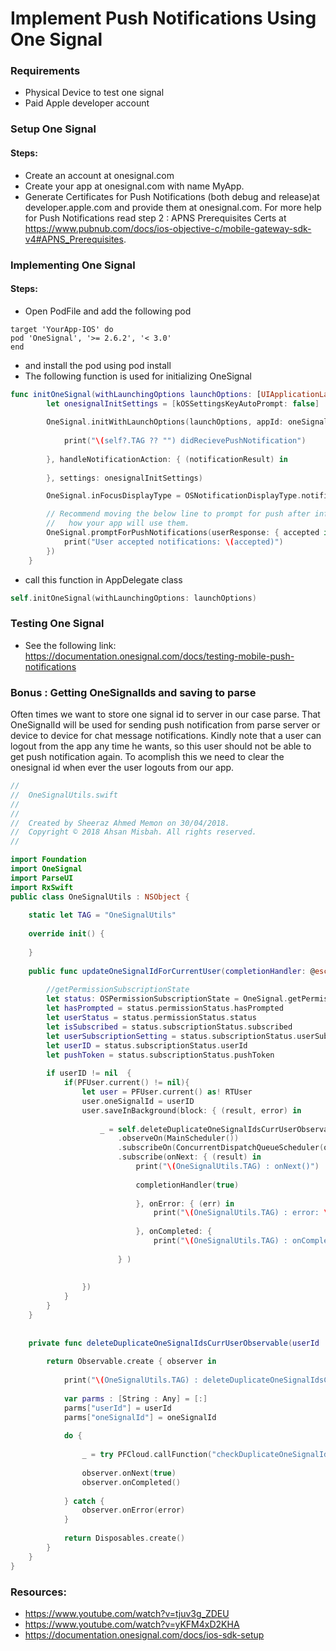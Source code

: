 # Implement Push Notifications Using One Signal

### Requirements
* Physical Device to test one signal
* Paid Apple developer account

### Setup One Signal
#### Steps:
   * Create an account at onesignal.com
   * Create your app at onesignal.com with name MyApp.
   * Generate Certificates for Push Notifications (both debug and release)at developer.apple.com and provide them at onesignal.com. For more help for Push Notifications read step 2 : APNS Prerequisites Certs at https://www.pubnub.com/docs/ios-objective-c/mobile-gateway-sdk-v4#APNS_Prerequisites.

### Implementing One Signal
#### Steps:
* Open PodFile and add the following pod 
```
target 'YourApp-IOS' do
pod 'OneSignal', '>= 2.6.2', '< 3.0'
end
```
* and install the pod using pod install
* The following function is used for initializing OneSignal
```swift
func initOneSignal(withLaunchingOptions launchOptions: [UIApplicationLaunchOptionsKey : Any]? = nil ){
        let onesignalInitSettings = [kOSSettingsKeyAutoPrompt: false]
        
        OneSignal.initWithLaunchOptions(launchOptions, appId: oneSignalAppId , handleNotificationReceived: { [weak self] (notification) in
            
            print("\(self?.TAG ?? "") didRecievePushNotification")
            
        }, handleNotificationAction: { (notificationResult) in
            
        }, settings: onesignalInitSettings)

        OneSignal.inFocusDisplayType = OSNotificationDisplayType.notification;

        // Recommend moving the below line to prompt for push after informing the user about
        //   how your app will use them.
        OneSignal.promptForPushNotifications(userResponse: { accepted in
            print("User accepted notifications: \(accepted)")
        })
    }
```
* call this function in AppDelegate class
```swift
self.initOneSignal(withLaunchingOptions: launchOptions)
```

### Testing One Signal
* See the following link: https://documentation.onesignal.com/docs/testing-mobile-push-notifications

### Bonus : Getting OneSignalIds and saving to parse
Often times we want to store one signal id to server in our case parse. That OneSignalId will be used for sending push notification from parse server or device to device for chat message notifications. Kindly note that a user can logout from the app any time he wants, so this user should not be able to get push notification again. To acomplish this we need to clear the onesignal id when ever the user logouts from our app.
```swift
//
//  OneSignalUtils.swift
//
//
//  Created by Sheeraz Ahmed Memon on 30/04/2018.
//  Copyright © 2018 Ahsan Misbah. All rights reserved.
//

import Foundation
import OneSignal
import ParseUI
import RxSwift
public class OneSignalUtils : NSObject {
    
    static let TAG = "OneSignalUtils"
    
    override init() {
        
    }
    
    public func updateOneSignalIdForCurrentUser(completionHandler: @escaping (Bool) -> ()){
        
        //getPermissionSubscriptionState
        let status: OSPermissionSubscriptionState = OneSignal.getPermissionSubscriptionState()
        let hasPrompted = status.permissionStatus.hasPrompted
        let userStatus = status.permissionStatus.status
        let isSubscribed = status.subscriptionStatus.subscribed
        let userSubscriptionSetting = status.subscriptionStatus.userSubscriptionSetting
        let userID = status.subscriptionStatus.userId
        let pushToken = status.subscriptionStatus.pushToken
        
        if userID != nil  {
            if(PFUser.current() != nil){
                let user = PFUser.current() as! RTUser
                user.oneSignalId = userID
                user.saveInBackground(block: { (result, error) in
                    
                    _ = self.deleteDuplicateOneSignalIdsCurrUserObservable(userId: user.objectId!, oneSignalId: user.oneSignalId)
                        .observeOn(MainScheduler())
                        .subscribeOn(ConcurrentDispatchQueueScheduler(qos: .background))
                        .subscribe(onNext: { (result) in
                            print("\(OneSignalUtils.TAG) : onNext()")
                            
                            completionHandler(true)
                            
                            }, onError: { (err) in
                                print("\(OneSignalUtils.TAG) : error: \(err)")
                                
                            }, onCompleted: {
                                print("\(OneSignalUtils.TAG) : onCompleted()")
                                
                        } )
                    
                    
                })
            }
        }
    }
    
    
    private func deleteDuplicateOneSignalIdsCurrUserObservable(userId : String, oneSignalId : String) -> Observable<Bool> {
        
        return Observable.create { observer in
            
            print("\(OneSignalUtils.TAG) : deleteDuplicateOneSignalIdsCurrUserObservable()")
            
            var parms : [String : Any] = [:]
            parms["userId"] = userId
            parms["oneSignalId"] = oneSignalId
        
            do {
                
                _ = try PFCloud.callFunction("checkDuplicateOneSignalId", withParameters: parms)
                
                observer.onNext(true)
                observer.onCompleted()
                
            } catch {
                observer.onError(error)
            }
            
            return Disposables.create()
        }
    }
}

```


### Resources:
* https://www.youtube.com/watch?v=tjuv3g_ZDEU
* https://www.youtube.com/watch?v=yKFM4xD2KHA
* https://documentation.onesignal.com/docs/ios-sdk-setup